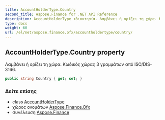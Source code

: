 ```yaml
---
title: AccountHolderType.Country
second_title: Aspose.Finance for .NET API Reference
description: AccountHolderType ιδιοκτησία. Λαμβάνει ή ορίζει τη χώρα. Κωδικός χώρας 3 γραμμάτων από ISO/DIS3166.
type: docs
weight: 60
url: /el/net/aspose.finance.ofx/accountholdertype/country/
---
```

## AccountHolderType.Country property

Λαμβάνει ή ορίζει τη χώρα. Κωδικός χώρας 3 γραμμάτων από ISO/DIS-3166.

```csharp
public string Country { get; set; }
```

### Δείτε επίσης

* class [AccountHolderType](../)
* χώρος ονομάτων [Aspose.Finance.Ofx](../../accountholdertype/)
* συνέλευση [Aspose.Finance](../../../)


